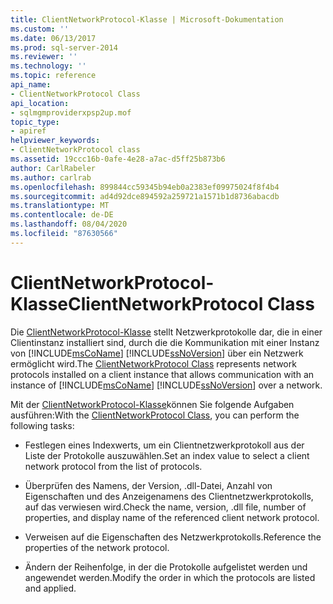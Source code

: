 ```yaml
---
title: ClientNetworkProtocol-Klasse | Microsoft-Dokumentation
ms.custom: ''
ms.date: 06/13/2017
ms.prod: sql-server-2014
ms.reviewer: ''
ms.technology: ''
ms.topic: reference
api_name:
- ClientNetworkProtocol Class
api_location:
- sqlmgmproviderxpsp2up.mof
topic_type:
- apiref
helpviewer_keywords:
- ClientNetworkProtocol class
ms.assetid: 19ccc16b-0afe-4e28-a7ac-d5ff25b873b6
author: CarlRabeler
ms.author: carlrab
ms.openlocfilehash: 899844cc59345b94eb0a2383ef09975024f8f4b4
ms.sourcegitcommit: ad4d92dce894592a259721a1571b1d8736abacdb
ms.translationtype: MT
ms.contentlocale: de-DE
ms.lasthandoff: 08/04/2020
ms.locfileid: "87630566"
---
```

# <a name="clientnetworkprotocol-class"></a><span data-ttu-id="b265b-102">ClientNetworkProtocol-Klasse</span><span class="sxs-lookup"><span data-stu-id="b265b-102">ClientNetworkProtocol Class</span></span>
  <span data-ttu-id="b265b-103">Die [ClientNetworkProtocol-Klasse](clientnetworkprotocol-class.md) stellt Netzwerkprotokolle dar, die in einer Clientinstanz installiert sind, durch die die Kommunikation mit einer Instanz von [!INCLUDE[msCoName](../../../includes/msconame-md.md)] [!INCLUDE[ssNoVersion](../../../includes/ssnoversion-md.md)] über ein Netzwerk ermöglicht wird.</span><span class="sxs-lookup"><span data-stu-id="b265b-103">The [ClientNetworkProtocol Class](clientnetworkprotocol-class.md) represents network protocols installed on a client instance that allows communication with an instance of [!INCLUDE[msCoName](../../../includes/msconame-md.md)] [!INCLUDE[ssNoVersion](../../../includes/ssnoversion-md.md)] over a network.</span></span>  
  
 <span data-ttu-id="b265b-104">Mit der [ClientNetworkProtocol-Klasse](clientnetworkprotocol-class.md)können Sie folgende Aufgaben ausführen:</span><span class="sxs-lookup"><span data-stu-id="b265b-104">With the [ClientNetworkProtocol Class](clientnetworkprotocol-class.md), you can perform the following tasks:</span></span>  
  
-   <span data-ttu-id="b265b-105">Festlegen eines Indexwerts, um ein Clientnetzwerkprotokoll aus der Liste der Protokolle auszuwählen.</span><span class="sxs-lookup"><span data-stu-id="b265b-105">Set an index value to select a client network protocol from the list of protocols.</span></span>  
  
-   <span data-ttu-id="b265b-106">Überprüfen des Namens, der Version, .dll-Datei, Anzahl von Eigenschaften und des Anzeigenamens des Clientnetzwerkprotokolls, auf das verwiesen wird.</span><span class="sxs-lookup"><span data-stu-id="b265b-106">Check the name, version, .dll file, number of properties, and display name of the referenced client network protocol.</span></span>  
  
-   <span data-ttu-id="b265b-107">Verweisen auf die Eigenschaften des Netzwerkprotokolls.</span><span class="sxs-lookup"><span data-stu-id="b265b-107">Reference the properties of the network protocol.</span></span>  
  
-   <span data-ttu-id="b265b-108">Ändern der Reihenfolge, in der die Protokolle aufgelistet werden und angewendet werden.</span><span class="sxs-lookup"><span data-stu-id="b265b-108">Modify the order in which the protocols are listed and applied.</span></span>  
  
  
